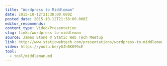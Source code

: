 ```yaml
---
title: "Wordpress to Middleman"
date: 2015-10-12T21:38:00.000Z
posted_date: 2015-10-12T21:38:00.000Z
editor_recommends:
content_type: Video/Presentation
slug: links/wordpress-to-middleman
source: James Stone @ Static Web Tech Meetup
link: http://www.staticwebtech.com/presentations/wordpress-to-middleman/
video: https://youtu.be/yGJh6K099xE
tool:
  - tool/middleman.md
---
```

